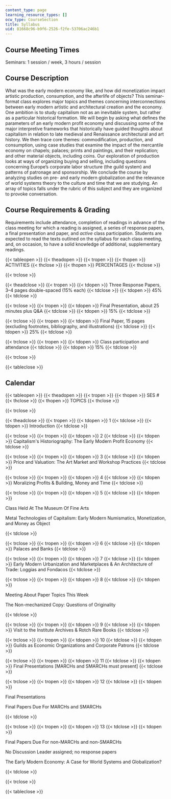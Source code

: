 ```yaml
---
content_type: page
learning_resource_types: []
ocw_type: CourseSection
title: Syllabus
uid: 81668c96-b9f6-2526-f2fe-53706ac246b1
---
```


Course Meeting Times
--------------------

Seminars: 1 session / week, 3 hours / session

Course Description
------------------

What was the early modern economy like, and how did monetization impact artistic production, consumption, and the afterlife of objects? This seminar-format class explores major topics and themes concerning interconnections between early modern artistic and architectural creation and the economy. One ambition is to study capitalism not as an inevitable system, but rather as a particular historical formation. We will begin by asking what defines the parameters of an early modern profit economy and discussing some of the major interpretive frameworks that historically have guided thoughts about capitalism in relation to late medieval and Renaissance architectural and art history. We then trace core themes: commodification, production, and consumption, using case studies that examine the impact of the mercantile economy on chapels; palaces; prints and paintings, and their replication; and other material objects, including coins. Our exploration of production looks at ways of organizing buying and selling, including questions concerning Europe’s corporate labor structure (the guild system) and patterns of patronage and sponsorship. We conclude the course by analyzing studies on pre- and early modern globalization and the relevance of world systems theory to the culture and time that we are studying. An array of topics falls under the rubric of this subject and they are organized to provoke conversation.

Course Requirements & Grading
-----------------------------

Requirements include attendance, completion of readings in advance of the class meeting for which a reading is assigned, a series of response papers, a final presentation and paper, and _active_ class participation. Students are expected to read the texts outlined on the syllabus for each class meeting, and, on occasion, to have a solid knowledge of additional, supplementary readings.

{{< tableopen >}}
{{< theadopen >}}
{{< tropen >}}
{{< thopen >}}
ACTIVITIES
{{< thclose >}}
{{< thopen >}}
PERCENTAGES
{{< thclose >}}

{{< trclose >}}

{{< theadclose >}}
{{< tropen >}}
{{< tdopen >}}
Three Response Papers, 3–4 pages double-spaced (15% each)
{{< tdclose >}}
{{< tdopen >}}
45%
{{< tdclose >}}

{{< trclose >}}
{{< tropen >}}
{{< tdopen >}}
Final Presentation, about 25 minutes plus Q&A
{{< tdclose >}}
{{< tdopen >}}
15%
{{< tdclose >}}

{{< trclose >}}
{{< tropen >}}
{{< tdopen >}}
Final Paper, 15 pages (excluding footnotes, bibliography, and illustrations)
{{< tdclose >}}
{{< tdopen >}}
25%
{{< tdclose >}}

{{< trclose >}}
{{< tropen >}}
{{< tdopen >}}
Class participation and attendance
{{< tdclose >}}
{{< tdopen >}}
15%
{{< tdclose >}}

{{< trclose >}}

{{< tableclose >}}

Calendar
--------

{{< tableopen >}}
{{< theadopen >}}
{{< tropen >}}
{{< thopen >}}
SES #
{{< thclose >}}
{{< thopen >}}
TOPICS
{{< thclose >}}

{{< trclose >}}

{{< theadclose >}}
{{< tropen >}}
{{< tdopen >}}
1
{{< tdclose >}}
{{< tdopen >}}
Introduction
{{< tdclose >}}

{{< trclose >}}
{{< tropen >}}
{{< tdopen >}}
2
{{< tdclose >}}
{{< tdopen >}}
Capitalism's Historiography: The Early Modern Profit Economy
{{< tdclose >}}

{{< trclose >}}
{{< tropen >}}
{{< tdopen >}}
3
{{< tdclose >}}
{{< tdopen >}}
Price and Valuation: The Art Market and Workshop Practices
{{< tdclose >}}

{{< trclose >}}
{{< tropen >}}
{{< tdopen >}}
4
{{< tdclose >}}
{{< tdopen >}}
Moralizing Profits & Building, Money and Time
{{< tdclose >}}

{{< trclose >}}
{{< tropen >}}
{{< tdopen >}}
5
{{< tdclose >}}
{{< tdopen >}}


Class Held At The Museum Of Fine Arts

Metal Technologies of Capitalism: Early Modern Numismatics, Monetization, and Money as Object


{{< tdclose >}}

{{< trclose >}}
{{< tropen >}}
{{< tdopen >}}
6
{{< tdclose >}}
{{< tdopen >}}
Palaces and Banks
{{< tdclose >}}

{{< trclose >}}
{{< tropen >}}
{{< tdopen >}}
7
{{< tdclose >}}
{{< tdopen >}}
Early Modern Urbanization and Marketplaces & An Architecture of Trade: Loggias and Fondacos
{{< tdclose >}}

{{< trclose >}}
{{< tropen >}}
{{< tdopen >}}
8
{{< tdclose >}}
{{< tdopen >}}


Meeting About Paper Topics This Week

The Non-mechanized Copy: Questions of Originality


{{< tdclose >}}

{{< trclose >}}
{{< tropen >}}
{{< tdopen >}}
9
{{< tdclose >}}
{{< tdopen >}}
Visit to the Institute Archives & Rotch Rare Books
{{< tdclose >}}

{{< trclose >}}
{{< tropen >}}
{{< tdopen >}}
10
{{< tdclose >}}
{{< tdopen >}}
Guilds as Economic Organizations and Corporate Patrons
{{< tdclose >}}

{{< trclose >}}
{{< tropen >}}
{{< tdopen >}}
11
{{< tdclose >}}
{{< tdopen >}}
Final Presentations \[MARCHs and SMARCHs must present\]
{{< tdclose >}}

{{< trclose >}}
{{< tropen >}}
{{< tdopen >}}
12
{{< tdclose >}}
{{< tdopen >}}


Final Presentations

Final Papers Due For MARCHs and SMARCHs


{{< tdclose >}}

{{< trclose >}}
{{< tropen >}}
{{< tdopen >}}
13
{{< tdclose >}}
{{< tdopen >}}


Final Papers Due For non-MARCHs and non-SMARCHs

No Discussion Leader assigned; no response papers

The Early Modern Economy: A Case for World Systems and Globalization?


{{< tdclose >}}

{{< trclose >}}

{{< tableclose >}}